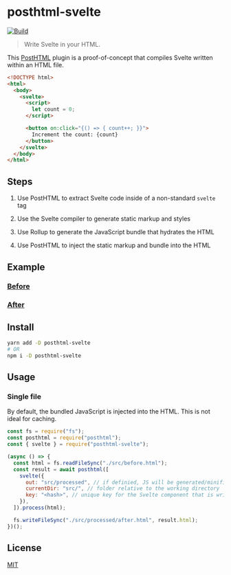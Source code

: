 # posthtml-svelte

[![Build][build]][build-badge]

> Write Svelte in your HTML.

This [PostHTML](https://github.com/posthtml/posthtml) plugin is a proof-of-concept that compiles Svelte written within an HTML file.

```html
<!DOCTYPE html>
<html>
  <body>
    <svelte>
      <script>
        let count = 0;
      </script>

      <button on:click="{() => { count++; }}">
        Increment the count: {count}
      </button>
    </svelte>
  </body>
</html>
```

## Steps

1. Use PostHTML to extract Svelte code inside of a non-standard `svelte` tag

2. Use the Svelte compiler to generate static markup and styles

3. Use Rollup to generate the JavaScript bundle that hydrates the HTML

4. Use PostHTML to inject the static markup and bundle into the HTML

## Example

### [Before](src/__fixtures__/Count.html)

### [After](src/__fixtures__/Count.out.html)

## Install

```bash
yarn add -D posthtml-svelte
# OR
npm i -D posthtml-svelte
```

## Usage

### Single file

By default, the bundled JavaScript is injected into the HTML. This is not ideal for caching.

```js
const fs = require("fs");
const posthtml = require("posthtml");
const { svelte } = require("posthtml-svelte");

(async () => {
  const html = fs.readFileSync("./src/before.html");
  const result = await posthtml([
    svelte({
      out: "src/processed", // if definied, JS will be generated/minified as a separate file
      currentDir: "src/", // folder relative to the working directory
      key: "<hash>", // unique key for the Svelte component that is written to disk
    }),
  ]).process(html);

  fs.writeFileSync("./src/processed/after.html", result.html);
})();
```

## License

[MIT](LICENSE)

[build]: https://travis-ci.com/metonym/posthtml-svelte.svg?branch=master
[build-badge]: https://travis-ci.com/metonym/posthtml-svelte
